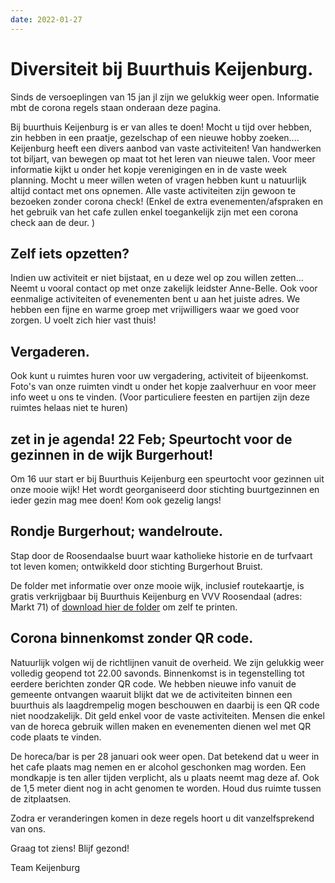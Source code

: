 ```yaml
---
date: 2022-01-27
---
```


# Diversiteit bij Buurthuis Keijenburg.

Sinds de versoeplingen van 15 jan jl zijn we gelukkig weer open.
Informatie mbt de corona regels staan onderaan deze pagina.

Bij buurthuis Keijenburg is er van alles te doen!
Mocht u tijd over hebben, zin hebben in een praatje, gezelschap of een nieuwe hobby zoeken....
Keijenburg heeft een divers aanbod van vaste activiteiten! Van handwerken tot biljart, van bewegen op maat tot het leren van nieuwe talen.
Voor meer informatie kijkt u onder het kopje verenigingen en in de vaste week planning.
Mocht u meer willen weten of vragen hebben kunt u natuurlijk altijd contact met ons opnemen.
Alle vaste activiteiten zijn gewoon te bezoeken zonder corona check!
(Enkel de extra evenementen/afspraken en het gebruik van het cafe zullen enkel toegankelijk zijn met een corona check aan de deur. )

## Zelf iets opzetten?

Indien uw activiteit er niet bijstaat, en u deze wel op zou willen zetten...
Neemt u vooral contact op met onze zakelijk leidster Anne-Belle.
Ook voor eenmalige activiteiten of evenementen bent u aan het juiste adres.
We hebben een fijne en warme groep met vrijwilligers waar we goed voor zorgen. U voelt zich hier vast thuis!

## Vergaderen.

Ook kunt u ruimtes huren voor uw vergadering, activiteit of bijeenkomst.
Foto's van onze ruimten vindt u onder het kopje zaalverhuur en voor meer info weet u ons te vinden.
(Voor particuliere feesten en partijen zijn deze ruimtes helaas niet te huren)

## zet in je agenda! 22 Feb; Speurtocht voor de gezinnen in de wijk Burgerhout!

Om 16 uur start er bij Buurthuis Keijenburg een speurtocht voor gezinnen uit onze mooie wijk!
Het wordt georganiseerd door stichting buurtgezinnen en ieder gezin mag mee doen!
Kom ook gezelig langs!

## Rondje Burgerhout; wandelroute.

Stap door de Roosendaalse buurt waar katholieke historie en de turfvaart tot leven komen;
ontwikkeld door stichting Burgerhout Bruist.

De folder met informatie over onze mooie wijk, inclusief routekaartje, is gratis verkrijgbaar
bij Buurthuis Keijenburg en VVV Roosendaal (adres: Markt 71) of [download hier de folder](/lib/files/rondje-burgerhout.pdf) om zelf te printen.

## Corona binnenkomst zonder QR code.

Natuurlijk volgen wij de richtlijnen vanuit de overheid.
We zijn gelukkig weer volledig geopend tot 22.00 savonds. Binnenkomst is in tegenstelling tot eerdere berichten zonder QR code.
We hebben nieuwe info vanuit de gemeente ontvangen waaruit blijkt dat we de activiteiten binnen een buurthuis als laagdrempelig mogen beschouwen en daarbij is een QR code niet noodzakelijk. Dit geld enkel voor de vaste activiteiten. Mensen die enkel van de horeca gebruik willen maken en evenementen dienen wel met QR code plaats te vinden.

De horeca/bar is per 28 januari ook weer open. Dat betekend dat u weer in het cafe plaats mag nemen en er alcohol geschonken mag worden.
Een mondkapje is ten aller tijden verplicht, als u plaats neemt mag deze af.
Ook de 1,5 meter dient nog in acht genomen te worden. Houd dus ruimte tussen de zitplaatsen.

Zodra er veranderingen komen in deze regels hoort u dit vanzelfsprekend van ons.

Graag tot ziens!
Blijf gezond!

Team Keijenburg
